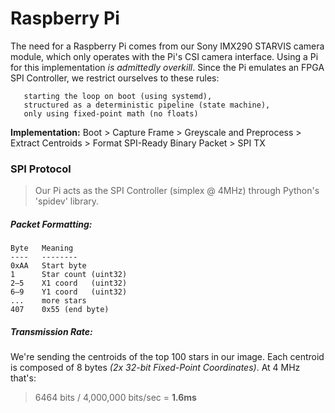 # Raspberry Pi

The need for a Raspberry Pi comes from our Sony IMX290 STARVIS camera module, which only operates with the Pi's CSI camera interface.
Using a Pi for this implementation _is admittedly overkill_. Since the Pi emulates an FPGA SPI Controller, we restrict ourselves to these rules:
```
   starting the loop on boot (using systemd),
   structured as a deterministic pipeline (state machine),
   only using fixed-point math (no floats)
```

**Implementation:** Boot > Capture Frame > Greyscale and Preprocess > Extract Centroids > Format SPI-Ready Binary Packet > SPI TX

### SPI Protocol
> Our Pi acts as the SPI Controller (simplex @ 4MHz) through Python's 'spidev' library.

##### Packet Formatting:
```
Byte   Meaning
----   --------
0xAA   Start byte
1      Star count (uint32)
2–5    X1 coord   (uint32)
6–9    Y1 coord   (uint32)
...    more stars
407    0x55 (end byte)
```

##### Transmission Rate:
We're sending the centroids of the top 100 stars in our image. Each centroid is composed of 8 bytes _(2x 32-bit Fixed-Point Coordinates)_. At 4 MHz that's:
> 6464 bits / 4,000,000 bits/sec = **1.6ms**